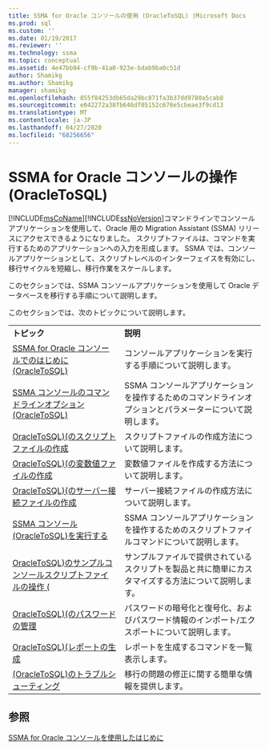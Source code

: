 ```yaml
---
title: SSMA for Oracle コンソールの使用 (OracleToSQL) |Microsoft Docs
ms.prod: sql
ms.custom: ''
ms.date: 01/19/2017
ms.reviewer: ''
ms.technology: ssma
ms.topic: conceptual
ms.assetid: 4e47bb04-cf9b-41a0-923e-bdab9ba0c51d
author: Shamikg
ms.author: Shamikg
manager: shamikg
ms.openlocfilehash: 855f84253db65da29bc871fa3b37dd9780a5cab8
ms.sourcegitcommit: e042272a38fb646df05152c676e5cbeae3f9cd13
ms.translationtype: MT
ms.contentlocale: ja-JP
ms.lasthandoff: 04/27/2020
ms.locfileid: "68256656"
---
```

# <a name="working-with-ssma-for-oracle-console-oracletosql"></a>SSMA for Oracle コンソールの操作 (OracleToSQL)
[!INCLUDE[msCoName](../../includes/msconame_md.md)][!INCLUDE[ssNoVersion](../../includes/ssnoversion-md.md)]コマンドラインでコンソールアプリケーションを使用して、Oracle 用の Migration Assistant (SSMA) リリースにアクセスできるようになりました。 スクリプトファイルは、コマンドを実行するためのアプリケーションへの入力を形成します。 SSMA では、コンソールアプリケーションとして、スクリプトレベルのインターフェイスを有効にし、移行サイクルを短縮し、移行作業をスケールします。  
  
このセクションでは、SSMA コンソールアプリケーションを使用して Oracle データベースを移行する手順について説明します。  
  
このセクションでは、次のトピックについて説明します。  
  
|||  
|-|-|  
|**トピック**|**説明**|  
|[SSMA for Oracle コンソールでのはじめに &#40;OracleToSQL&#41;](../../ssma/oracle/getting-started-with-ssma-for-oracle-console-oracletosql.md)|コンソールアプリケーションを実行する手順について説明します。|  
|[SSMA コンソールのコマンドラインオプション &#40;OracleToSQL&#41;](../../ssma/oracle/command-line-options-in-ssma-console-oracletosql.md)|SSMA コンソールアプリケーションを操作するためのコマンドラインオプションとパラメーターについて説明します。|  
|[OracleToSQL&#41;&#40;のスクリプトファイルの作成](../../ssma/oracle/creating-script-files-oracletosql.md)|スクリプトファイルの作成方法について説明します。|  
|[OracleToSQL&#41;&#40;の変数値ファイルの作成](../../ssma/oracle/creating-variable-value-files-oracletosql.md)|変数値ファイルを作成する方法について説明します。|  
|[OracleToSQL&#41;&#40;のサーバー接続ファイルの作成](../../ssma/oracle/creating-the-server-connection-files-oracletosql.md)|サーバー接続ファイルの作成方法について説明します。|  
|[SSMA コンソール &#40;OracleToSQL&#41;を実行する](../../ssma/oracle/executing-the-ssma-console-oracletosql.md)|SSMA コンソールアプリケーションを操作するためのスクリプトファイルコマンドについて説明します。|  
|[OracleToSQL&#41;のサンプルコンソールスクリプトファイルの操作 &#40;](../../ssma/oracle/working-with-the-sample-console-script-files-oracletosql.md)|サンプルファイルで提供されているスクリプトを製品と共に簡単にカスタマイズする方法について説明します。|  
|[OracleToSQL&#41;&#40;のパスワードの管理](../../ssma/oracle/managing-passwords-oracletosql.md)|パスワードの暗号化と復号化、およびパスワード情報のインポート/エクスポートについて説明します。|  
|[OracleToSQL&#41;&#40;レポートの生成](../../ssma/oracle/generating-reports-oracletosql.md)|レポートを生成するコマンドを一覧表示します。|  
|[&#40;OracleToSQL&#41;のトラブルシューティング](../../ssma/oracle/troubleshooting-oracletosql.md)|移行の問題の修正に関する簡単な情報を提供します。|  
  
## <a name="see-also"></a>参照  
[SSMA for Oracle コンソールを使用したはじめに](getting-started-with-ssma-for-oracle-console-oracletosql.md)  
  
